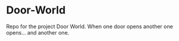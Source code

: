 # Door-World
Repo for the project Door World. When one door opens another one opens... and another one.
